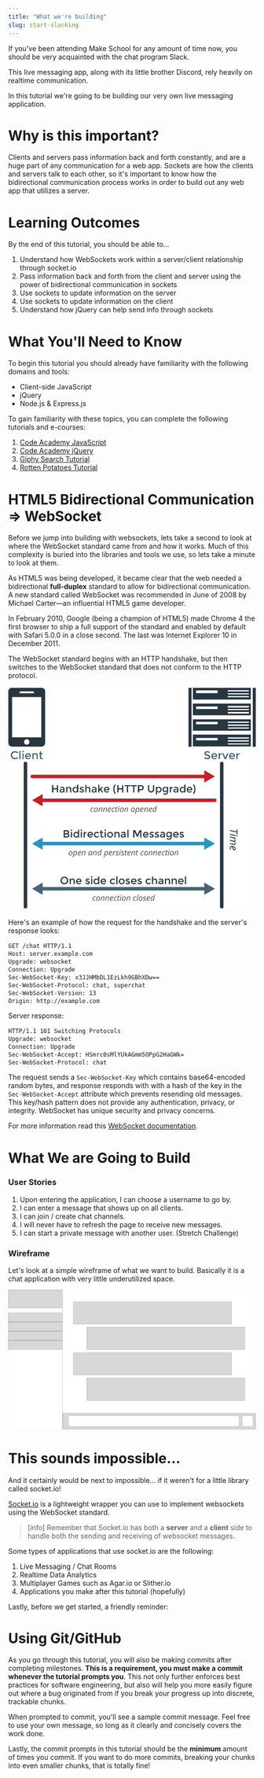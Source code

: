 ```yaml
---
title: "What we're building"
slug: start-slacking
---
```


If you've been attending Make School for any amount of time now, you should be very acquainted with the chat program Slack.

This live messaging app, along with its little brother Discord, rely heavily on realtime communication.

In this tutorial we're going to be building our very own live messaging application.

# Why is this important?

Clients and servers pass information back and forth constantly, and are a huge part of any communication for a web app. Sockets are how the clients and servers talk to each other, so it's important to know how the bidirectional communication process works in order to build out any web app that utilizes a server.

# Learning Outcomes

By the end of this tutorial, you should be able to...

1. Understand how WebSockets work within a server/client relationship through socket.io
1. Pass information back and forth from the client and server using the power of bidirectional communication in sockets
1. Use sockets to update information on the server
1. Use sockets to update information on the client
1. Understand how jQuery can help send info through sockets

# What You'll Need to Know

To begin this tutorial you should already have familiarity with the following domains and tools:

* Client-side JavaScript
* jQuery
* Node.js & Express.js

To gain familiarity with these topics, you can complete the following tutorials and e-courses:

1. [Code Academy JavaScript](https://www.codecademy.com/learn/introduction-to-javascript)
1. [Code Academy jQuery](https://www.codecademy.com/learn/learn-jquery)
1. [Giphy Search Tutorial](https://www.makeschool.com/academy/track/giphy-search-app-with-node-js)
1. [Rotten Potatoes Tutorial](https://www.makeschool.com/academy/track/rotten-potatoes---movie-reviews-with-express-js)

# HTML5 Bidirectional Communication => WebSocket

Before we jump into building with websockets, lets take a second to look at where the WebSocket standard came from and how it works. Much of this complexity is buried into the libraries and tools we use, so lets take a minute to look at them.

As HTML5 was being developed, it became clear that the web needed a bidirectional **full-duplex** standard to allow for bidirectional communication. A new standard called WebSocket was recommended in June of 2008 by Michael Carter—an influential HTML5 game developer.

In February 2010, Google (being a champion of HTML5) made Chrome 4 the first browser to ship a full support of the standard and enabled by default with Safari 5.0.0 in a close second. The last was Internet Explorer 10 in December 2011.

The WebSocket standard begins with an HTTP handshake, but then switches to the WebSocket standard that does not conform to the HTTP protocol.

![WebSocket Diagram](assets/01_html5-bidirectional_WebSockets-Diagram.png)

Here's an example of how the request for the handshake and the server's response looks:

```
GET /chat HTTP/1.1
Host: server.example.com
Upgrade: websocket
Connection: Upgrade
Sec-WebSocket-Key: x3JJHMbDL1EzLkh9GBhXDw==
Sec-WebSocket-Protocol: chat, superchat
Sec-WebSocket-Version: 13
Origin: http://example.com
```

Server response:

```
HTTP/1.1 101 Switching Protocols
Upgrade: websocket
Connection: Upgrade
Sec-WebSocket-Accept: HSmrc0sMlYUkAGmm5OPpG2HaGWk=
Sec-WebSocket-Protocol: chat
```

The request sends a `Sec-WebSocket-Key` which contains base64-encoded random bytes, and response responds with with a hash of the key in the `Sec-WebSocket-Accept` attribute which prevents resending old messages. This key/hash pattern does not provide any authentication, privacy, or integrity. WebSocket has unique security and privacy concerns.

For more information read this [WebSocket documentation](https://hpbn.co/websocket/).

# What We are Going to Build

### User Stories

1. Upon entering the application, I can choose a username to go by.
2. I can enter a message that shows up on all clients.
3. I can join / create chat channels.
4. I will never have to refresh the page to receive new messages.
5. I can start a private message with another user. (Stretch Challenge)

### Wireframe

Let's look at a simple wireframe of what we want to build. Basically it is a chat application with very little underutilized space.

![Wireframe](assets/02_wireframe_make-chat-wireframe.png)

# This sounds impossible...

And it certainly would be next to impossible... if it weren't for a little library called socket.io!

[Socket.io](socket.io) is a lightweight wrapper you can use to implement websockets using the WebSocket standard.

>[info]
> Remember that Socket.io has both a **server** and a **client** side to handle both the sending and receiving of websocket messages.

Some types of applications that use socket.io are the following:

1. Live Messaging / Chat Rooms
2. Realtime Data Analytics
3. Multiplayer Games such as Agar.io or Slither.io
4. Applications you make after this tutorial (hopefully)

Lastly, before we get started, a friendly reminder:

# Using Git/GitHub

As you go through this tutorial, you will also be making commits after completing milestones. **This is a requirement, you must make a commit whenever the tutorial prompts you**. This not only further enforces best practices for software engineering, but also will help you more easily figure out where a bug originated from if you break your progress up into discrete, trackable chunks.

When prompted to commit, you'll see a sample commit message. Feel free to use your own message, so long as it clearly and concisely covers the work done.

Lastly, the commit prompts in this tutorial should be the **minimum** amount of times you commit. If you want to do more commits, breaking your chunks into even smaller chunks, that is totally fine!
